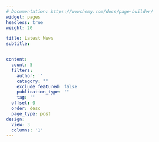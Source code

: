 ```yaml
---
# Documentation: https://wowchemy.com/docs/page-builder/
widget: pages
headless: true
weight: 20

title: Latest News
subtitle:


content:
  count: 5
  filters:
    author: ''
    category: ''
    exclude_featured: false
    publication_type: ''
    tag: ''
  offset: 0
  order: desc
  page_type: post
design:
  view: 3
  columns: '1'
---
```

